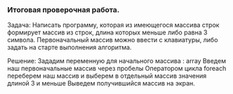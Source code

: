### Итоговая проверочная работа.

Задача: Написать программу, которая из имеющегося массива строк
формирует массив из строк, длина которых меньше либо равна 3 символа.
Первоначальный массив можно ввести с клавиатуры, либо задать на 
старте выполнения алгоритма.

Решение: Зададим переменную для начального массива : array
Введем наш первоначальные массив через пробелы
Оператором цикла foreach переберем наш массив и выберем в отдельный массив значения длиной 3 и меньше
Выведем получившийся массив на экран.

